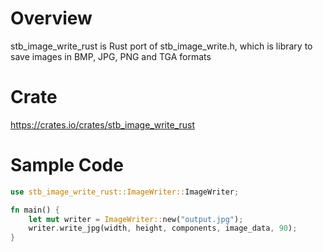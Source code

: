 # Overview
stb_image_write_rust is Rust port of stb_image_write.h, which is library to save images in BMP, JPG, PNG and TGA formats

# Crate
https://crates.io/crates/stb_image_write_rust

# Sample Code
```rust
use stb_image_write_rust::ImageWriter::ImageWriter;

fn main() {
    let mut writer = ImageWriter::new("output.jpg");
    writer.write_jpg(width, height, components, image_data, 90);
}

```


